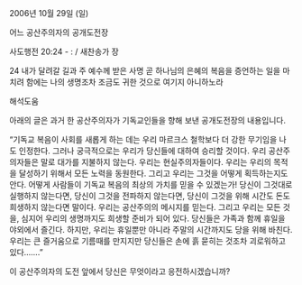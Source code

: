 2006년 10월 29일 (일)

어느 공산주의자의 공개도전장



사도행전 20:24 - : / 새찬송가  장


24 내가 달려갈 길과 주 예수께 받은 사명 곧 하나님의 은혜의 복음을 증언하는 일을 마치려 함에는 나의 생명조차 조금도 귀한 것으로 여기지 아니하노라

해석도움





아래의 글은 과거 한 공산주의자가 기독교인들을 향해 보낸 공개도전장의 내용입니다. 

“기독교 복음이 사회를 새롭게 하는 데는 우리 마르크스 철학보다 더 강한 무기임을 나도 인정한다. 그러나 궁극적으로는 우리가 당신들에 대하여 승리할 것이다. 우리 공산주의자들은 말로 대가를 지불하지 않는다. 우리는 현실주의자들이다. 우리는 우리의 목적을 달성하기 위해서 모든 노력을 동원한다. 그리고 우리는 그것을 어떻게 획득하는지도 안다. 어떻게 사람들이 기독교 복음의 최상의 가치를 믿을 수 있겠는가! 당신이 그것대로 실행하지 않는다면, 당신이 그것을 전파하지 않는다면, 당신이 그것을 위해 시간도 돈도 희생하지 않는다면 말이다. 우리는 공산주의의 메시지를 믿는다. 그리고 우리는 모든 것을, 심지어 우리의 생명까지도 희생할 준비가 되어 있다. 당신들은 가족과 함께 휴일을 야외에서 즐긴다. 하지만, 우리는 휴일뿐만 아니라 주말의 시간까지도 당을 위해 바친다. 우리는 큰 즐거움으로 기름때를 만지지만 당신들은 손에 흙 묻히는 것조차 괴로워하고 있다…….”

이 공산주의자의 도전 앞에서 당신은 무엇이라고 응전하시겠습니까?